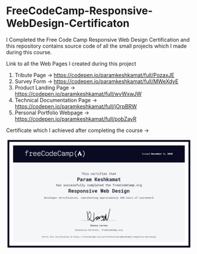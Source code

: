 # FreeCodeCamp-Responsive-WebDesign-Certificaton
I Completed the Free Code Camp Responsive Web Design Certification and this repository contains source code of all the small projects which I made during this course.


Link to all the Web Pages I created during this project
1. Tribute Page -> https://codepen.io/paramkeshkamat/full/PozaxJE
2. Survey Form -> https://codepen.io/paramkeshkamat/full/MWeXdyE
3. Product Landing Page -> https://codepen.io/paramkeshkamat/full/wvWxwJW
4. Technical Documentation Page -> https://codepen.io/paramkeshkamat/full/jOrpBRW
5. Personal Portfolio Webpage -> https://codepen.io/paramkeshkamat/full/pobZayR



Certificate which I achieved after completing the course -> 


![certificate](freecodecamp_responsive_webdesign_certificate.png)
